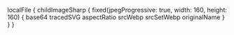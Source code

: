 localFile {
  childImageSharp {
    fixed(jpegProgressive: true, width: 160, height: 160) {
      base64
      tracedSVG
      aspectRatio
      srcWebp
      srcSetWebp
      originalName
    }
  }
}